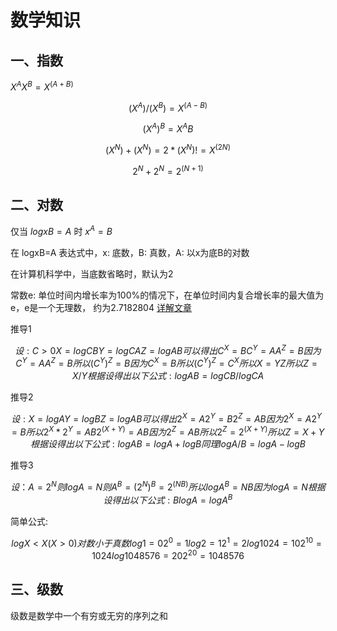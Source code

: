 # 数学知识

## 一、指数


$X^AX^B = X^(A+B)$
```math
(X^A) / (X^B) = X^(A-B)
```
```math
(X^A)^B = X^AB
```
```math
(X^N) + (X^N) = 2*(X^N) != X^(2N)
```
```math
2^N + 2^N = 2^(N+1)
```


## 二、对数

仅当 $logxB=A$ 时 $x^A=B$

在 logxB=A 表达式中，x: 底数，B: 真数，A: 以x为底B的对数

在计算机科学中，当底数省略时，默认为2

常数e: 单位时间内增长率为100%的情况下，在单位时间内复合增长率的最大值为e，e是一个无理数，
  约为2.7182804 [详解文章](https://betterexplained.com/articles/an-intuitive-guide-to-exponential-functions-e/)

推导1
```math
设:
C>0
X=logCB
Y=logCA
Z=logAB

可以得出
C^X=B
C^Y=A
A^Z=B
因为
C^Y=A
A^Z=B
所以
(C^Y)^Z=B
因为
C^X=B
所以
(C^Y)^Z=C^X
所以
X=YZ
所以
Z=X/Y

根据设得出以下公式:
logAB = logCB / logCA
```

推导2
```math
设:
X=log A
Y=log B
Z=log AB

可以得出
2^X=A
2^Y=B
2^Z=AB

因为
2^X=A
2^Y=B

所以
2^X * 2^Y = AB
2^(X+Y) = AB

因为
2^Z=AB

所以
2^Z = 2^(X+Y)

所以
Z = X+Y

根据设得出以下公式:
log AB = log A + log B

同理
log A/B = log A - log B
```

推导3
```math
设：
A = 2 ^ N
则
log A = N
则
A^B = (2^N)^B = 2^(NB)
所以
log A^B = NB
因为
log A = N

根据设得出以下公式:
B log A = log A^B
```

简单公式:
```math
log X < X (X>0) 对数小于真数

log 1=0  2^0=1
log 2=1  2^1=2
log 1024=10  2^10=1024
log 1048576=20 2^20=1048576
```

## 三、级数
级数是数学中一个有穷或无穷的序列之和


